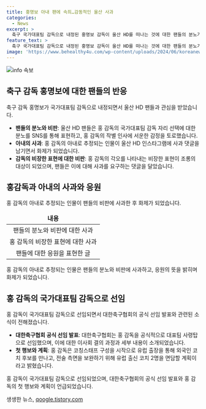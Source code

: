 ```yaml
---
title: 홍명보 아내 팬에 속죄…감동적인 울산 사과
categories:
  - News
excerpt: >
  축구 국가대표팀 감독으로 내정된 홍명보 감독이 울산 HD를 떠나는 것에 대한 팬들의 분노가 이어지고 있다. 그의 아내로 추정되는 인물이 팬들에게 일일이 사과하는 댓글을 달아 논란이 되었다. 이에 대한 축구협회의 공식 발표와 함께 홍 감독의 코칭스태프 구성 및 유럽 출장 계획 등에 대한 소식도 이어졌다. 감독의 새로운 도전에 관심이 쏠리고 있다.
feature_text: >
  축구 국가대표팀 감독으로 내정된 홍명보 감독이 울산 HD를 떠나는 것에 대한 팬들의 분노가 이어지고 있다. 그의 아내로 추정되는 인물이 팬들에게 일일이 사과하는 댓글을 달아 논란이 되었다. 이에 대한 축구협회의 공식 발표와 함께 홍 감독의 코칭스태프 구성 및 유럽 출장 계획 등에 대한 소식도 이어졌다. 감독의 새로운 도전에 관심이 쏠리고 있다.
image: 'https://www.behealthy4u.com/wp-content/uploads/2024/06/koreanews.jpg'
---
```


<p><img src="https://www.behealthy4u.com/wp-content/uploads/2024/06/koreanews.jpg" alt="info 속보" /></p>

<h2 data-ke-size="size26">축구 감독 홍명보에 대한 팬들의 반응</h2>

<p data-ke-size="size16">축구 감독 홍명보가 국가대표팀 감독으로 내정되면서 울산 HD 팬들과 관심을 받았습니다.</p>

<ul>
<li><b>팬들의 분노와 비판</b>: 울산 HD 팬들은 홍 감독의 국가대표팀 감독 자리 선택에 대한 분노를 SNS를 통해 표현하고, 홍 감독의 작별 인사에 서운한 감정을 토로했습니다.</li>
<li><b>아내의 사과</b>: 홍 감독의 아내로 추정되는 인물이 울산 HD 인스타그램에 사과 댓글을 남기면서 화제가 되었습니다.</li>
<li><b>감독의 비장한 표현에 대한 비판</b>: 홍 감독의 각오를 나타내는 비장한 표현이 조롱의 대상이 되었으며, 팬들은 이에 대해 사과를 요구하는 댓글을 달았습니다.</li>
</ul>

<h2 data-ke-size="size26">홍감독과 아내의 사과와 응원</h2>

<p data-ke-size="size16">홍 감독의 아내로 추정되는 인물이 팬들의 비판에 사과한 후 화제가 되었습니다.</p>

<table>
<thead>
<tr>
<td style="text-align: center; height: 17px;"><b>내용</b></td>
</tr>
</thead>
<tbody>
<tr>
<td style="text-align: center; height: 17px;">팬들의 분노와 비판에 대한 사과</td>
</tr>
<tr>
<td style="text-align: center; height: 17px;">홍 감독의 비장한 표현에 대한 사과</td>
</tr>
<tr>
<td style="text-align: center; height: 17px;">팬들에 대한 응원을 표현한 글</td>
</tr>
</tbody>
</table>

<p data-ke-size="size16">홍 감독의 아내로 추정되는 인물은 팬들의 분노와 비판에 사과하고, 응원의 뜻을 밝히며 화제가 되었습니다.</p>

<h2 data-ke-size="size26">홍 감독의 국가대표팀 감독으로 선임</h2>

<p data-ke-size="size16">홍 감독이 국가대표팀 감독으로 선임되면서 대한축구협회의 공식 선임 발표와 관련된 소식이 전해졌습니다.</p>

<ul>
<li><b>대한축구협회 공식 선임 발표</b>: 대한축구협회는 홍 감독을 공식적으로 대표팀 사령탑으로 선임했으며, 이에 대한 이사회 결의 과정과 세부 내용이 소개되었습니다.</li>
<li><b>첫 행보와 계획</b>: 홍 감독은 코칭스태프 구성을 시작으로 유럽 출장을 통해 외국인 코치 후보를 만나고, 전술 측면을 보완하기 위해 유럽 출신 코치 2명을 면담할 계획이라고 밝혔습니다.</li>
</ul>

<p data-ke-size="size16">홍 감독이 국가대표팀 감독으로 선임되었으며, 대한축구협회의 공식 선임 발표와 홍 감독의 첫 행보와 계획이 언급되었습니다.</p>
생생한 뉴스, <a href="https://qoogle.tistory.com" rel="dofollow">qoogle.tistory.com</a>


